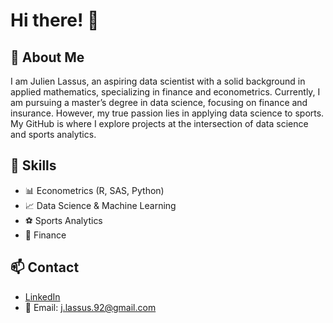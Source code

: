 # Hi there! 👋

## 🚀 About Me
I am Julien Lassus, an aspiring data scientist with a solid background in applied mathematics, specializing in finance and econometrics. Currently, I am pursuing a master’s degree in data science, focusing on finance and insurance. However, my true passion lies in applying data science to sports. My GitHub is where I explore projects at the intersection of data science and sports analytics.

## 🔧 Skills
- 📊 Econometrics (R, SAS, Python)
- 📈 Data Science & Machine Learning
- ⚽ Sports Analytics
- 🏦 Finance

## 📫 Contact
- [LinkedIn]([your-linkedin-profile](https://www.linkedin.com/in/jlassus/))
- 📩 Email: j.lassus.92@gmail.com
